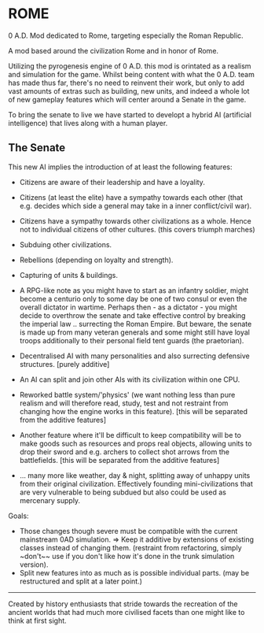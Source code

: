 ROME
====

0 A.D. Mod dedicated to Rome, targeting especially the Roman Republic.


A mod based around the civilization Rome and in honor of Rome.

Utilizing the pyrogenesis engine of 0 A.D. this mod is orintated as a realism and simulation for the game. 
Whilst being content with what the 0 A.D. team has made thus far, there's no need to reinvent their work, but only 
to add vast amounts of extras such as building, new units, and indeed a whole lot of new gameplay features which will center around a Senate in the game. 

To bring the senate to live we have started to developt a hybrid AI (artificial intelligence) that lives along with a human player.

The Senate
----
This new AI implies the introduction of at least the following features:
 
+ Citizens are aware of their leadership and have a loyality.
+ Citizens (at least the elite) have a sympathy towards each other (that e.g. decides which side a general may take in a inner conflict/civil war).
+ Citizens have a sympathy towards other civilizations as a whole. Hence not to individual citizens of other cultures. (this covers triumph marches)

+ Subduing other civilizations.

+ Rebellions (depending on loyalty and strength).

+ Capturing of units & buildings.

+ A RPG-like note as you might have to start as an infantry soldier, might become a centurio only to some day be one of two consul or even the overall dictator in wartime. Perhaps then - as a dictator - you might decide to overthrow the senate and take effective control by breaking the imperial law .. surrecting the Roman Empire. But beware, the senate is made up from many veteran generals and some might still have loyal troops additionally to their personal field tent guards (the praetorian).

+ Decentralised AI with many personalities and also surrecting defensive structures. [purely additive] 

+ An AI can split and join other AIs with its civilization within one CPU.

+ Reworked battle system/'physics' (we want nothing less than pure realism and will therefore read, study, test and not restraint from changing how the engine works in this feature). [this will be separated from the additive features]

+ Another feature where it'll be difficult to keep compatibility will be to make goods such as resources and props real objects, allowing units to drop their sword and e.g. archers to collect shot arrows from the battlefields. [this will be separated from the additive features]

+ ... many more like weather, day & night, splitting away of unhappy units from their original civilization. Effectively founding mini-civilizations that are very vulnerable to being subdued but also could be used as mercenary supply.


Goals:
* Those changes though severe must be compatible with the current mainstream 0AD simulation. => Keep it additive by extensions of existing classes instead of changing them. (restraint from refactoring, simply ~don't~~ use if you don't like how it's done in the trunk simulation version).
* Split new features into as much as is possible individual parts. (may be restructured and split at a later point.)






---

Created by history enthusiasts that stride towards the recreation of the ancient worlds that had much more civilised facets than one might like to think at first sight.


